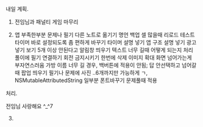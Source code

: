내일 계획.

1. 전임님과 패널티 게임 마무리

2. 앱 부족한부분
문제나 필기 다른 노트로 옮기기
명언
백업
셀 많을때 리로드 테스트
타이머 바로 설정되도록 좀 편하게 바꾸기
타이머 설명 넣기
앱 구조 설명 넣기
광고 넣기
보기 5개 이상 안된다고 알림창 띄우기
텍스트 너무 길때 어떻게 되는지 처리
풀이에 필기 연결하기
회전 금지시키기
한번에 삭제
이미지 확대 화면 넘어가는게 부자연스러움
가방 이름 너무 길 경우, 백버튼에 적용이 안됨;
답 안선택하고 넘어갈때 팝업 띄우기
필기나 문제에 사진 ..6개까지만 가능하게 ㄱ,
NSMutableAttributedString 일부분 폰트바꾸기 문제풀때 적용

처리.

전임님 사랑해요 ^_^7


3. 
